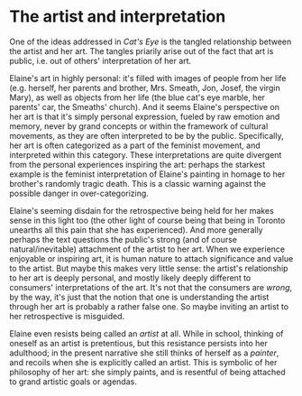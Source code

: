 # The artist and interpretation

One of the ideas addressed in *Cat's Eye* is the tangled relationship between the artist and her art. The tangles priarily arise out of the fact that art is public, i.e. out of others' interpretation of her art.

Elaine's art in highly personal: it's filled with images of people from her life (e.g. herself, her parents and brother, Mrs. Smeath, Jon, Josef, the virgin Mary), as well as objects from her life (the blue cat's eye marble, her parents' car, the Smeaths' church). And it seems Elaine's perspective on her art is that it's simply personal expression, fueled by raw emotion and memory, never by grand concepts or within the framework of cultural movements, as they are often interpreted to be by the public. Specifically, her art is often categorized as a part of the feminist movement, and interpreted within this category. These interpretations are quite divergent from the personal experiences inspiring the art: perhaps the starkest example is the feminist interpretation of Elaine's painting in homage to her brother's randomly tragic death. This is a classic warning against the possible danger in over-categorizing.

Elaine's seeming disdain for the retrospective being held for her makes sense in this light too (the other light of course being that being in Toronto unearths all this pain that she has experienced). And more generally perhaps the text questions the public's strong (and of course natural/inevitable) attachment of the artist to her art. When we experience enjoyable or inspiring art, it is human nature to attach significance and value to the artist. But maybe this makes very little sense: the artist's relationship to her art is deeply personal, and mostly likely deeply different to consumers' interpretations of the art. It's not that the consumers are *wrong*, by the way, it's just that the notion that one is understanding the artist through her art is probably a rather false one. So maybe inviting an artist to her retrospective is misguided.

Elaine even resists being called an *artist* at all. While in school, thinking of oneself as an artist is pretentious, but this resistance persists into her adulthood; in the present narrative she still thinks of herself as a *painter*, and recoils when she is explicitly called an artist. This is symbolic of her philosophy of her art: she simply paints, and is resentful of being attached to grand artistic goals or agendas.
